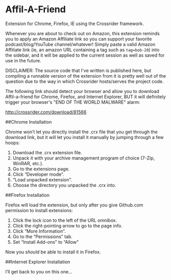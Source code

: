 # Affil-A-Friend
Extension for Chrome, Firefox, IE using the Crossrider framework.

Whenever you are about to check out on Amazon, this extension reminds you to apply an Amazon Affiliate link so you can support your favorite podcast/blog/YouTube channel/whatever! Simply paste a valid Amazon Affiliate link (ie, an amazon URL containing a tag such as `tag=bob-20`) into the sidebar, and it will be applied to the current session as well as saved for use in the future.

DISCLAIMER: The source code that I've written is published here, but compiling a runnable version of the extension from it is pretty well out of the question due to the way in which Crossrider hosts/serves the project code.

The following link should detect your browser and allow you to download Affil-a-friend for Chrome, Firefox, and Internet Explorer, BUT it will definitely trigger your browser's "END OF THE WORLD MALWARE" alarm:

http://crossrider.com/download/81566

##Chrome Installation

Chrome won’t let you directly install the .crx file that you get through the download link, but it will let you install it manually by jumping through a few hoops:

1.	Download the .crx extension file.
2.	Unpack it with your archive management program of choice (7-Zip, WinRAR, etc.).
3.	Go to the extensions page.
4.	Click “Developer mode”.
5.	“Load unpacked extension”.
6.	Choose the directory you unpacked the .crx into.

##Firefox Installation

Firefox will load the extension, but only after you give Github.com permission to install extensions:

1.	Click the lock icon to the left of the URL omnibox.
2.	Click the right-pointing arrow to go to the page info.
3.	Click “More Information”.
4.	Go to the “Permissions” tab.
5.	Set “Install Add-ons” to “Allow”

Now you *should* be able to install it in Firefox.


##Internet Explorer Installation

I’ll get back to you on this one…

